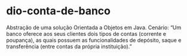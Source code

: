 # dio-conta-de-banco
Abstração de uma solução Orientada a Objetos em Java. Cenário: “Um banco oferece aos seus clientes dois tipos de contas (corrente e poupança), as quais possuem as funcionalidades de depósito, saque e transferência (entre contas da própria instituição).”
